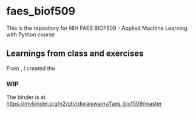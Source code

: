 # faes_biof509

This is the repository for NIH FAES BIOF509 - Applied Machine Learning with Python course

## Learnings from class and exercises

From , I created the 


### WIP


The binder is at https://mybinder.org/v2/gh/rdoraiswamy/faes_biof509/master


